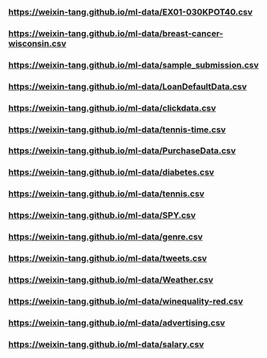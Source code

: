 



### https://weixin-tang.github.io/ml-data/EX01-030KPOT40.csv
### https://weixin-tang.github.io/ml-data/breast-cancer-wisconsin.csv
### https://weixin-tang.github.io/ml-data/sample_submission.csv
### https://weixin-tang.github.io/ml-data/LoanDefaultData.csv
### https://weixin-tang.github.io/ml-data/clickdata.csv
### https://weixin-tang.github.io/ml-data/tennis-time.csv
### https://weixin-tang.github.io/ml-data/PurchaseData.csv
### https://weixin-tang.github.io/ml-data/diabetes.csv
### https://weixin-tang.github.io/ml-data/tennis.csv
### https://weixin-tang.github.io/ml-data/SPY.csv
### https://weixin-tang.github.io/ml-data/genre.csv
### https://weixin-tang.github.io/ml-data/tweets.csv
### https://weixin-tang.github.io/ml-data/Weather.csv
### https://weixin-tang.github.io/ml-data/winequality-red.csv
### https://weixin-tang.github.io/ml-data/advertising.csv
### https://weixin-tang.github.io/ml-data/salary.csv










